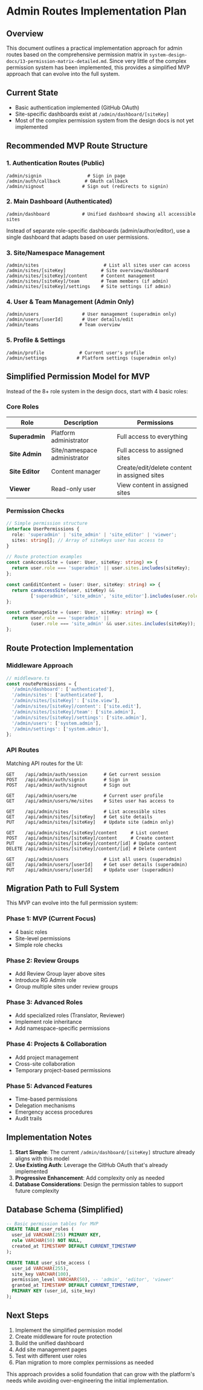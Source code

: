 # Admin Routes Implementation Plan

## Overview

This document outlines a practical implementation approach for admin routes based on the comprehensive permission matrix in `system-design-docs/13-permission-matrix-detailed.md`. Since very little of the complex permission system has been implemented, this provides a simplified MVP approach that can evolve into the full system.

## Current State

- Basic authentication implemented (GitHub OAuth)
- Site-specific dashboards exist at `/admin/dashboard/[siteKey]`
- Most of the complex permission system from the design docs is not yet implemented

## Recommended MVP Route Structure

### 1. Authentication Routes (Public)
```
/admin/signin                 # Sign in page
/admin/auth/callback         # OAuth callback
/admin/signout              # Sign out (redirects to signin)
```

### 2. Main Dashboard (Authenticated)
```
/admin/dashboard            # Unified dashboard showing all accessible sites
```
Instead of separate role-specific dashboards (admin/author/editor), use a single dashboard that adapts based on user permissions.

### 3. Site/Namespace Management
```
/admin/sites                        # List all sites user can access
/admin/sites/[siteKey]             # Site overview/dashboard
/admin/sites/[siteKey]/content     # Content management
/admin/sites/[siteKey]/team        # Team members (if admin)
/admin/sites/[siteKey]/settings    # Site settings (if admin)
```

### 4. User & Team Management (Admin Only)
```
/admin/users                # User management (superadmin only)
/admin/users/[userId]       # User details/edit
/admin/teams               # Team overview
```

### 5. Profile & Settings
```
/admin/profile             # Current user's profile
/admin/settings           # Platform settings (superadmin only)
```

## Simplified Permission Model for MVP

Instead of the 8+ role system in the design docs, start with 4 basic roles:

### Core Roles

| Role | Description | Permissions |
|------|-------------|------------|
| **Superadmin** | Platform administrator | Full access to everything |
| **Site Admin** | Site/namespace administrator | Full access to assigned sites |
| **Site Editor** | Content manager | Create/edit/delete content in assigned sites |
| **Viewer** | Read-only user | View content in assigned sites |

### Permission Checks

```typescript
// Simple permission structure
interface UserPermissions {
  role: 'superadmin' | 'site_admin' | 'site_editor' | 'viewer';
  sites: string[]; // Array of siteKeys user has access to
}

// Route protection examples
const canAccessSite = (user: User, siteKey: string) => {
  return user.role === 'superadmin' || user.sites.includes(siteKey);
};

const canEditContent = (user: User, siteKey: string) => {
  return canAccessSite(user, siteKey) && 
         ['superadmin', 'site_admin', 'site_editor'].includes(user.role);
};

const canManageSite = (user: User, siteKey: string) => {
  return user.role === 'superadmin' || 
         (user.role === 'site_admin' && user.sites.includes(siteKey));
};
```

## Route Protection Implementation

### Middleware Approach

```typescript
// middleware.ts
const routePermissions = {
  '/admin/dashboard': ['authenticated'],
  '/admin/sites': ['authenticated'],
  '/admin/sites/[siteKey]': ['site.view'],
  '/admin/sites/[siteKey]/content': ['site.edit'],
  '/admin/sites/[siteKey]/team': ['site.admin'],
  '/admin/sites/[siteKey]/settings': ['site.admin'],
  '/admin/users': ['system.admin'],
  '/admin/settings': ['system.admin'],
};
```

### API Routes

Matching API routes for the UI:

```
GET    /api/admin/auth/session      # Get current session
POST   /api/admin/auth/signin       # Sign in
POST   /api/admin/auth/signout      # Sign out

GET    /api/admin/users/me          # Current user profile
GET    /api/admin/users/me/sites    # Sites user has access to

GET    /api/admin/sites             # List accessible sites
GET    /api/admin/sites/[siteKey]   # Get site details
PUT    /api/admin/sites/[siteKey]   # Update site (admin only)

GET    /api/admin/sites/[siteKey]/content     # List content
POST   /api/admin/sites/[siteKey]/content     # Create content
PUT    /api/admin/sites/[siteKey]/content/[id] # Update content
DELETE /api/admin/sites/[siteKey]/content/[id] # Delete content

GET    /api/admin/users             # List all users (superadmin)
GET    /api/admin/users/[userId]    # Get user details (superadmin)
PUT    /api/admin/users/[userId]    # Update user (superadmin)
```

## Migration Path to Full System

This MVP can evolve into the full permission system:

### Phase 1: MVP (Current Focus)
- 4 basic roles
- Site-level permissions
- Simple role checks

### Phase 2: Review Groups
- Add Review Group layer above sites
- Introduce RG Admin role
- Group multiple sites under review groups

### Phase 3: Advanced Roles
- Add specialized roles (Translator, Reviewer)
- Implement role inheritance
- Add namespace-specific permissions

### Phase 4: Projects & Collaboration
- Add project management
- Cross-site collaboration
- Temporary project-based permissions

### Phase 5: Advanced Features
- Time-based permissions
- Delegation mechanisms
- Emergency access procedures
- Audit trails

## Implementation Notes

1. **Start Simple**: The current `/admin/dashboard/[siteKey]` structure already aligns with this model
2. **Use Existing Auth**: Leverage the GitHub OAuth that's already implemented
3. **Progressive Enhancement**: Add complexity only as needed
4. **Database Considerations**: Design the permission tables to support future complexity

## Database Schema (Simplified)

```sql
-- Basic permission tables for MVP
CREATE TABLE user_roles (
  user_id VARCHAR(255) PRIMARY KEY,
  role VARCHAR(50) NOT NULL,
  created_at TIMESTAMP DEFAULT CURRENT_TIMESTAMP
);

CREATE TABLE user_site_access (
  user_id VARCHAR(255),
  site_key VARCHAR(100),
  permission_level VARCHAR(50), -- 'admin', 'editor', 'viewer'
  granted_at TIMESTAMP DEFAULT CURRENT_TIMESTAMP,
  PRIMARY KEY (user_id, site_key)
);
```

## Next Steps

1. Implement the simplified permission model
2. Create middleware for route protection
3. Build the unified dashboard
4. Add site management pages
5. Test with different user roles
6. Plan migration to more complex permissions as needed

This approach provides a solid foundation that can grow with the platform's needs while avoiding over-engineering the initial implementation.